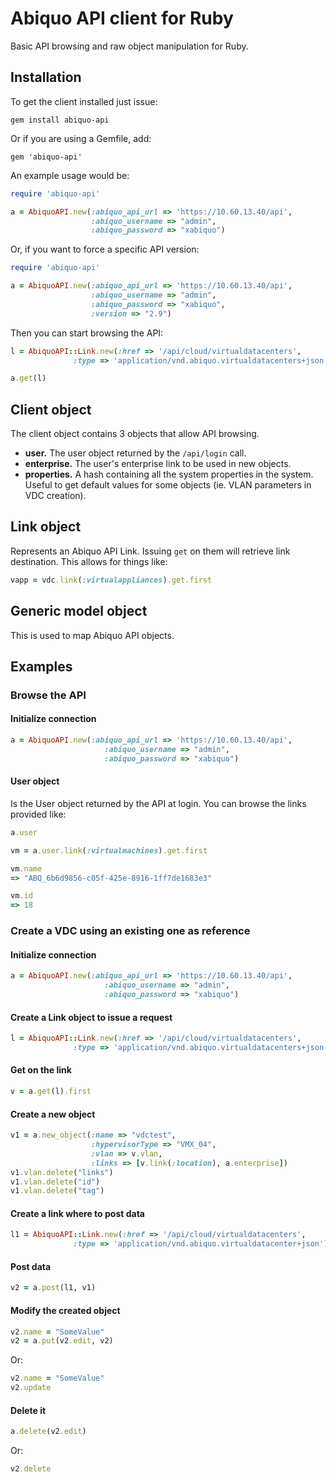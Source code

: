 # Abiquo API client for Ruby

Basic API browsing and raw object manipulation for Ruby.

## Installation

To get the client installed just issue:

```gem install abiquo-api```

Or if you are using a Gemfile, add:

```gem 'abiquo-api'```

An example usage would be:

```ruby
require 'abiquo-api'

a = AbiquoAPI.new(:abiquo_api_url => 'https://10.60.13.40/api', 
                  :abiquo_username => "admin", 
                  :abiquo_password => "xabiquo")
```

Or, if you want to force a specific API version:

```ruby
require 'abiquo-api'

a = AbiquoAPI.new(:abiquo_api_url => 'https://10.60.13.40/api', 
                  :abiquo_username => "admin", 
                  :abiquo_password => "xabiquo",
                  :version => "2.9")
```

Then you can start browsing the API:

```ruby
l = AbiquoAPI::Link.new(:href => '/api/cloud/virtualdatacenters', 
              :type => 'application/vnd.abiquo.virtualdatacenters+json')

a.get(l)
```

## Client object

The client object contains 3 objects that allow API browsing.

- **user.** The user object returned by the ```/api/login``` call.
- **enterprise.** The user's enterprise link to be used in new objects.
- **properties.** A hash containing all the system properties in the system. Useful to get default values for some objects (ie. VLAN parameters in VDC creation).

## Link object

Represents an Abiquo API Link. Issuing ```get``` on them will retrieve link destination. This allows for things like:

```ruby
vapp = vdc.link(:virtualappliances).get.first
```

## Generic model object

This is used to map Abiquo API objects.

## Examples

### Browse the API

#### Initialize connection

```ruby
a = AbiquoAPI.new(:abiquo_api_url => 'https://10.60.13.40/api', 
                     :abiquo_username => "admin", 
                     :abiquo_password => "xabiquo")
```


#### User object

Is the User object returned by the API at login. You can browse the links provided like:

```ruby
a.user

vm = a.user.link(:virtualmachines).get.first

vm.name
=> "ABQ_6b6d9856-c05f-425e-8916-1ff7de1683e3"

vm.id
=> 18
```

### Create a VDC using an existing one as reference

#### Initialize connection

```ruby
a = AbiquoAPI.new(:abiquo_api_url => 'https://10.60.13.40/api', 
                     :abiquo_username => "admin", 
                     :abiquo_password => "xabiquo")
```

#### Create a Link object to issue a request

```ruby
l = AbiquoAPI::Link.new(:href => '/api/cloud/virtualdatacenters', 
              :type => 'application/vnd.abiquo.virtualdatacenters+json')
```

#### Get on the link

```ruby
v = a.get(l).first
```

#### Create a new object

```ruby
v1 = a.new_object(:name => "vdctest", 
                  :hypervisorType => "VMX_04", 
                  :vlan => v.vlan, 
                  :links => [v.link(:location), a.enterprise])
v1.vlan.delete("links")
v1.vlan.delete("id")
v1.vlan.delete("tag")
```

#### Create a link where to post data

```ruby
l1 = AbiquoAPI::Link.new(:href => '/api/cloud/virtualdatacenters', 
              :type => 'application/vnd.abiquo.virtualdatacenter+json')
```

#### Post data

```ruby
v2 = a.post(l1, v1)
```

#### Modify the created object

```ruby
v2.name = "SomeValue"
v2 = a.put(v2.edit, v2)
```

Or:

```ruby
v2.name = "SomeValue"
v2.update
```

#### Delete it

```ruby
a.delete(v2.edit)
```

Or:

```ruby
v2.delete
```
